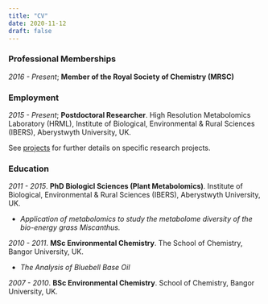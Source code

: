 ```yaml
---
title: "CV"
date: 2020-11-12
draft: false
---
```


<h3 id="Professional Memberships">
  <a href="Professional Memberships"></a>
  Professional Memberships
</h3>

*2016 - Present*; **Member of the Royal Society of Chemistry (MRSC)**


<h3 id="Employment">
  <a href="Employment"></a>
  Employment
</h3>

*2015 - Present*; **Postdoctoral Researcher**. High Resolution Metabolomics Laboratory (HRML), Institute of Biological, Environmental & Rural Sciences (IBERS), Aberystwyth University, UK.

See [projects](/projects) for further details on specific research projects.

<h3 id="Education">
  <a href="Education"></a>
  Education
</h3>

  *2011 - 2015*. **PhD Biologicl Sciences (Plant Metabolomics)**. Institute of Biological, Environmental & Rural Sciences (IBERS), Aberystwyth University, UK.

  * *Application of metabolomics to study the metabolome diversity of the bio-energy grass *Miscanthus*.*

  *2010 - 2011*. **MSc Environmental Chemistry**. The School of Chemistry, Bangor University, UK. 

  * *The Analysis of Bluebell Base Oil* 

  *2007 - 2010*. **BSc Environmental Chemistry**. School of Chemistry, Bangor University, UK. 
